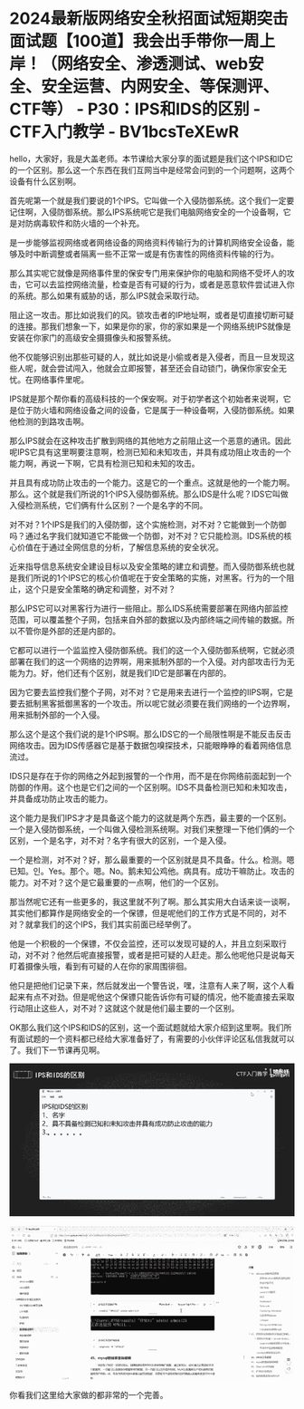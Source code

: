 # 2024最新版网络安全秋招面试短期突击面试题【100道】我会出手带你一周上岸！（网络安全、渗透测试、web安全、安全运营、内网安全、等保测评、CTF等） - P30：IPS和IDS的区别 - CTF入门教学 - BV1bcsTeXEwR

hello，大家好，我是大盖老师。本节课给大家分享的面试题是我们这个IPS和ID它的一个区别。那么这一个东西在我们互网当中是经常会问到的一个问题啊，这两个设备有什么区别啊。

首先呢第一个就是我们要说的1个IPS。它叫做一个入侵防御系统。这个我们一定要记住啊，入侵防御系统。那么IPS系统呢它是我们电脑网络安全的一个设备啊，它是对防病毒软件和防火墙的一个补充。

是一步能够监视网络或者网络设备的网络资料传输行为的计算机网络安全设备，能够及时中断调整或者隔离一些不正常一或是有伤害性的网络资料传输的行为。

那么其实呢它就像是网络事件里的保安专门用来保护你的电脑和网络不受坏人的攻击，它可以去监控网络流量，检查是否有可疑的行为，或者是恶意软件尝试进入你的系统。那么如果有威胁的话，那么IPS就会采取行动。

阻止这一攻击。那比如说我们的风。锁攻击者的IP地址啊，或者是切直接切断可疑的连接。那我们想象一下，如果是你的家，你的家如果是一个网络系统IPS就像是安装在你家门的高级安全摄摄像头和报警系统。

他不仅能够识别出那些可疑的人，就比如说是小偷或者是入侵者，而且一旦发现这些人呢，就会尝试闯入，他就会立即报警，甚至还会自动锁门，确保你家安全无忧。在网络事件里呢。

IPS就是那个帮你看的高级科技的一个保安啊。对于初学者这个初始者来说啊，它是位于防火墙和网络设备之间的设备，它是属于一种设备啊，入侵防御系统。如果他检测的到路攻击啊。

那么IPS就会在这种攻击扩散到网络的其他地方之前阻止这一个恶意的通讯。因此呢IPS它具有这里啊要注意啊，检测已知和未知攻击，并具有成功阻止攻击的一个能力啊，再说一下啊，它具有检测已知和未知的攻击。

并且具有成功防止攻击的一个能力。这是它的一个重点。这就是他的一个能力啊。那么。这个就是我们所说的1个IPS入侵防御系统。那么IDS是什么呢？IDS它叫做入侵检测系统，它们俩有什么区别？一个是名字的不同。

对不对？1个IPS是我们的入侵防御，这个实施检测，对不对？它能做到一个防御吗？通过名字我们就知道它不能做一个防御，对不对？它只能检测。IDS系统的核心价值在于通过全网信息的分析，了解信息系统的安全状况。

近来指导信息系统安全建设目标以及安全策略的建立和调整。而入侵防御系统也就是我们所说的1个IPS它的核心价值呢在于安全策略的实施，对黑客。行为的一个阻止，这个只是安全策略的确定和调整，对不对？

那么IPS它可以对黑客行为进行一些阻止。那么IDS系统需要部署在网络内部监控范围，可以覆盖整个子网，包括来自外部的数据以及内部终端之间传输的数据。所以不管你是外部的还是内部的。

它都可以进行一个监监控入侵防御系统。我们的这一个入侵防御系统啊，它就必须部署在我们的这一个网络的边界啊，用来抵制外部的一个入侵。对内部攻击行为无能为力。好，他们还有个区别，就是我们ID它是部署在内部的。

因为它要去监控我们整个子网，对不对？它是用来去进行一个监控的IIPS啊，它是要去抵制黑客抵御黑客的一个攻击。所以呢它就必须要在我们网络的一个边界啊，用来抵制外部的一个入侵。

那么这个是这个我们说的是1个IPS啊。那么IDS它的一个局限性啊是不能反击反击网络攻击。因为IDS传感器它是基于数据包嗅探技术，只能眼睁睁的看着网络信息流过。

IDS只是存在于你的网络之外起到报警的一个作用，而不是在你网络前面起到一个防御的作用。这个也是它们之间的一个区别啊。IDS不具备检测已知和未知攻击，并具备成功防止攻击的能力。

这个能力是我们IPS才才是具备这个能力的这就是两个东西，最主要的一个区别。一个是入侵防御系统，一个叫做入侵检测系统啊。对我们来整理一下他们俩的一个区别，一个是名字，对不对？名字有很大的区别，一个是入侵。

一个是检测，对不对？好，那么最重要的一个区别就是具不具备。什么。检测。嗯已知。인。Yes。那个。嗯。No。鹅未知公鸡他。病具有。成功干嘛防止。攻击的能力。对不对？这个是它最重要的一点啊，他们的一个区别。

那当然呢它还有一些更多的，我这里就不列了啊。那么其实用大白话来谈一谈啊，其实他们都算作是网络安全的一个保镖，但是呢他们的工作方式是不同的，对不对？就拿我们的这个IPS，我们其实前面已经举例了。

他是一个积极的一个保镖，不仅会监控，还可以发现可疑的人，并且立刻采取行动，对不对？他然后呢直接报警，或者是把可疑的人赶走。那么他呢他只是说每天盯着摄像头哦，看到有可疑的人在你的家周围徘徊。

他只是把他们记录下来，然后就发出一个警告说，嘿，注意有人来了啊，这个人看起来有点不对劲。但是呢他这个保镖只能告诉你有可疑的情况，他不能直接去采取行动阻止这些人，对不对？这就这个就是他们最主要的一个区别。

OK那么我们这个IPS和IDS的区别，这一个面试题就给大家介绍到这里啊。我们所有面试题的一个资料都已经给大家准备好了，有需要的小伙伴评论区私信我就可以了。我们下一节课再见啊。



![](img/bc59849305bf1cfe16f1f7ed0ddf5ce3_1.png)

![](img/bc59849305bf1cfe16f1f7ed0ddf5ce3_2.png)

你看我们这里给大家做的都非常的一个完善。